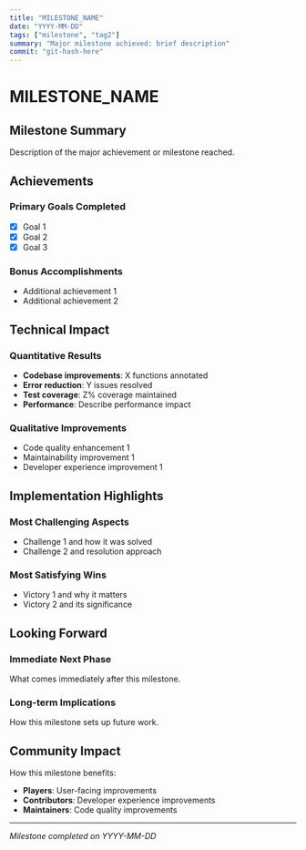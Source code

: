 ```yaml
---
title: "MILESTONE_NAME"
date: "YYYY-MM-DD"
tags: ["milestone", "tag2"]
summary: "Major milestone achieved: brief description"
commit: "git-hash-here"
---
```


# MILESTONE_NAME

## Milestone Summary

Description of the major achievement or milestone reached.

## Achievements

### Primary Goals Completed
- [x] Goal 1
- [x] Goal 2
- [x] Goal 3

### Bonus Accomplishments
- Additional achievement 1
- Additional achievement 2

## Technical Impact

### Quantitative Results
- **Codebase improvements**: X functions annotated
- **Error reduction**: Y issues resolved
- **Test coverage**: Z% coverage maintained
- **Performance**: Describe performance impact

### Qualitative Improvements
- Code quality enhancement 1
- Maintainability improvement 1
- Developer experience improvement 1

## Implementation Highlights

### Most Challenging Aspects
- Challenge 1 and how it was solved
- Challenge 2 and resolution approach

### Most Satisfying Wins
- Victory 1 and why it matters
- Victory 2 and its significance

## Looking Forward

### Immediate Next Phase
What comes immediately after this milestone.

### Long-term Implications
How this milestone sets up future work.

## Community Impact

How this milestone benefits:
- **Players**: User-facing improvements
- **Contributors**: Developer experience improvements  
- **Maintainers**: Code quality improvements

---

*Milestone completed on YYYY-MM-DD*

